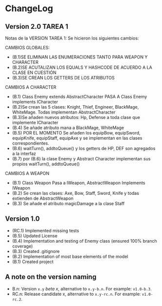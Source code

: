 ChangeLog
=========

Version 2.0 TAREA 1
-------------------
Notas de la VERSION TAREA 1:
Se hicieron los siguientes cambios:

CAMBIOS GLOBALES:
- (B.1)SE ELIMINAN LAS ENUMERACIONES TANTO PARA WEAPON Y CHARACTER
- (B.2)SE ACUTALIZAN LOS EQUALS Y HASHCODE DE ACUERDO A LA CLASE EN CUESTIÓN
- (B.3)SE CREAN LOS GETTERS DE LOS ATRIBUTOS

CAMBIOS A CHARACTER
- (B.1) Class Enemy extends AbstractCharacter PASA A  Class Enemy implements ICharacter
- (B.2)Se crean las 5 clases: Knight, Thief, Engineer, BlackMage, WhiteMage. Todas implementan AbstractCharacter
- (B.3)Se añaden nuevos atributos: Hp, Defense a toda clase que implemente ICharacter
- (B.4) Se añade atributo mana a BlackMage, WhiteMage
- (B.5) POR EL MOMENTO Se añaden los equipBow, equipSword, equipKnife, equipStaff, equipAxe y se implementan 
   en las clases correspondientes.
- (B.6) waitTurn(), addtoQueue() y los getters de HP, DEF son agregados a la interfaz
- (B.7) por (B.6) la clase Enemy y Abstract Character implementan sus propios waitTurn(), addtoQueue() 

CAMBIOS A WEAPON
- (B.1) Class Weapon Pasa a IWeapon, AbstractWeapon Implements IWeapon
- (B.2) Se crean las clases: Axe, Bow, Staff, Sword, Knife y todas extienden de AbstractWeapon
- (B.3) Se añade el atributo magicDamage a la clase Staff

Version 1.0
-----------
- (RC.1) Implemented missing tests
- (B.5) Updated License
- (B.4) Implementation and testing of Enemy class (ensured 100% branch coverage)
- (B.3) Created .gitignore
- (B.2) Implementation of most base elements of the model
- (B.1) Created project

A note on the version naming
----------------------------
- B.n: Version ``x.y`` _beta x_, alternative to ``x.y-b.n``.
  For example: ``v1.0-b.3``.
- RC.n: Release candidate x, alternative to ``x.y-rc.n``.
  For example: ``v1.0-rc.2``.